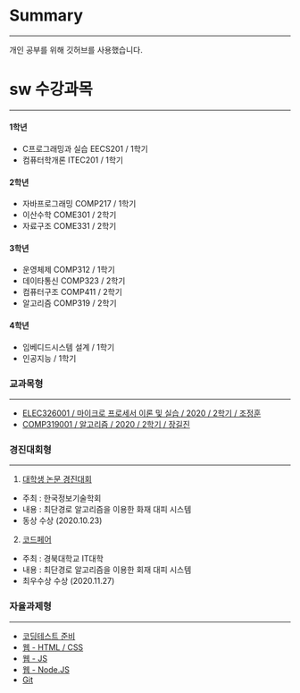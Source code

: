 # Summary
------------------
개인 공부를 위해 깃허브를 사용했습니다.

# sw 수강과목
------------------
#### 1학년
- C프로그래밍과 실습 EECS201 / 1학기
- 컴퓨터학개론 ITEC201 / 1학기

#### 2학년
- 자바프로그래밍 COMP217 / 1학기
- 이산수학 COME301 / 2학기
- 자료구조 COME331 / 2학기

#### 3학년
- 운영체제 COMP312 / 1학기
- 데이타통신 COMP323 / 2학기
- 컴퓨터구조 COMP411 / 2학기
- 알고리즘 COMP319 / 2학기

#### 4학년
- 임베디드시스템 설계 / 1학기
- 인공지능 / 1학기

### 교과목형
-------------------
- <a href = https://github.com/dogyun-k/RISC-V>ELEC326001 / 마이크로 프로세서 이론 및 실습 / 2020 / 2학기 / 조정훈</a>
- <a href = https://github.com/dogyun-k/2020_2-Algorithms>COMP319001 / 알고리즘 / 2020 / 2학기 / 장길진</a>

### 경진대회형
--------------------
1.  <a href = https://github.com/dogyun-k/robotics>대학생 논문 경진대회</a>
- 주최 : 한국정보기술학회
- 내용 : 최단경로 알고리즘을 이용한 화재 대피 시스템
- 동상 수상 (2020.10.23)

2. <a href = https://github.com/dogyun-k/KNU-Codefair>코드페어</a>
- 주최 : 경북대학교 IT대학
- 내용 : 최단경로 알고리즘을 이용한 회재 대피 시스템
- 최우수상 수상 (2020.11.27)

### 자율과제형
---------------------------
- <a href = https://github.com/dogyun-k/Baeckjoon>코딩테스트 준비</a>
- <a href = https://github.com/dogyun-k/WEB>웹 - HTML / CSS</a>
- <a href = https://github.com/dogyun-k/JavaScript>웹 - JS</a>
- <a href = https://github.com/dogyun-k/Nodejs>웹 - Node.JS</a>
- <a href = https://github.com/dogyun-k/How-to-use-GIT/blob/main/README.md>Git</a>
